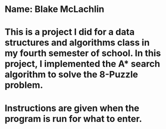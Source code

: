 # Name: Blake McLachlin

# This is a project I did for a data structures and algorithms class in my fourth semester of school. In this project, I implemented the A* search algorithm to solve the 8-Puzzle problem.

# Instructions are given when the program is run for what to enter.

